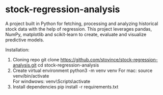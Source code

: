 # stock-regression-analysis
A project built in Python for fetching, processing and analyzing historical stock data with the help of regression. This project leverages pandas, NumPy, matplotlib and scikit-learn to create, evaluate and visualize predictive models.

Installation:
1. Cloning repo
  git clone https://github.com/stovince/stock-regression-analysis.git
  cd stock-regression-analysis
2. Create virtual environment
  python3 -m venv venv
  For mac: source venv/bin/activate      
  For windwows: venv\Scripts\activate
3. Install dependencies
   pip install -r requirements.txt
